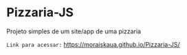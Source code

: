 # Pizzaria-JS

Projeto simples de um site/app de uma pizzaria

`Link para acessar:` https://moraiskaua.github.io/Pizzaria-JS/
